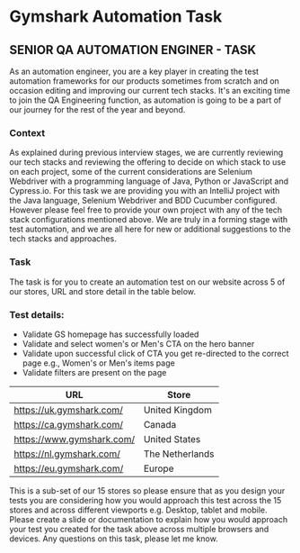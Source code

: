 # Gymshark Automation Task

## SENIOR QA AUTOMATION ENGINER - TASK

As an automation engineer, you are a key player in creating the test automation frameworks for our products sometimes from scratch and on occasion editing and improving our current tech stacks. It's an exciting time to join the QA Engineering function, as automation is going to be a part of our journey for the rest of the year and beyond. 

### Context
As explained during previous interview stages, we are currently reviewing our tech stacks and reviewing the offering to decide on which stack to use on each project, some of the current considerations are Selenium Webdriver with a programming language of Java, Python or JavaScript and Cypress.io. For this task we are providing you with an IntelliJ project with the Java language, Selenium Webdriver and BDD Cucumber configured. 
However please feel free to provide your own project with any of the tech stack configurations mentioned above. We are truly in a forming stage with test automation, and we are all here for new or additional suggestions to the tech stacks and approaches. 

### Task
The task is for you to create an automation test on our website across 5 of our stores, URL and store detail in the table below.

### Test details: 
* Validate GS homepage has successfully loaded
* Validate and select women's or Men's CTA on the hero banner
* Validate upon successful click of CTA you get re-directed to the correct page e.g., Women's or Men's items page
* Validate filters are present on the page 

| URL                       | Store           |
|---------------------------|-----------------|
| https://uk.gymshark.com/  | United Kingdom  |
| https://ca.gymshark.com/  | Canada          |
| https://www.gymshark.com/ | United States   |
| https://nl.gymshark.com/  | The Netherlands |
| https://eu.gymshark.com/  | Europe          |

This is a sub-set of our 15 stores so please ensure that as you design your tests you are considering how you would approach this test across the 15 stores and across different viewports e.g. Desktop, tablet and mobile.
Please create a slide or documentation to explain how you would approach your test you created for the task above across multiple browsers and devices. 
Any questions on this task, please let me know. 

